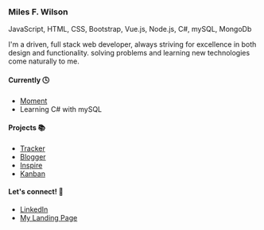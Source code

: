 <div class="">
<h3>Miles F. Wilson</h3>
<span>JavaScript, HTML, CSS, Bootstrap, Vue.js, Node.js, C#, mySQL, MongoDb</span>
<p> 
I'm a driven, full stack web developer, always striving for excellence in both design and functionality. solving problems and learning new technologies come naturally to me. 
</p>
<h4>
Currently 🕓
 </h4>
 <ul>
 <li><a href="https://moment-capstone.herokuapp.com">Moment</a></li>
  <li>Learning C# with mySQL</li>
  </ul>
 <h4>
Projects 📚  
 </h4>
 <ul>
 <li><a href="https://github.com/milesfwilson/bugtracker">Tracker</a></li>
 <li><a href="https://github.com/milesfwilson/vue-blogger">Blogger</a></li>
 <li><a href="https://milesfwilson.github.io/inspire/">Inspire</a></li>
 <li><a href="https://kanadabandana.herokuapp.com">Kanban</a></li>
  
  </ul>
  
  <h4>Let's connect! 📱  </h4>
<ul>
 <li><a href="https://www.linkedin.com/in/milesfwilson/">LinkedIn</a></li>
 <li><a href="https://milesfwilson.github.io/">My Landing Page</a></li>
</ul>
</div>
<!--
**milesfwilson/milesfwilson** is a ✨ _special_ ✨ repository because its `README.md` (this file) appears on your GitHub profile.

Here are some ideas to get you started:

- 🔭 I’m currently working on ...
- 🌱 I’m currently learning ...
- 👯 I’m looking to collaborate on ...
- 🤔 I’m looking for help with ...
- 💬 Ask me about ...
- 📫 How to reach me: ...
- 😄 Pronouns: ...
- ⚡ Fun fact: ...
-->
